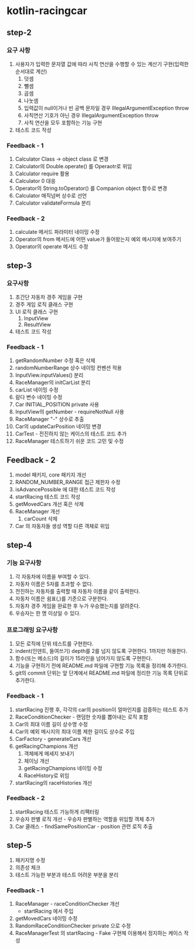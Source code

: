 # kotlin-racingcar

## step-2

### 요구 사항
1. 사용자가 입력한 문자열 값에 따라 사칙 연산을 수행할 수 있는 계산기 구현(입력한 순서대로 계산)
   1. 덧셈
   2. 뺄셈
   3. 곱셈
   4. 나눗셈
   5. 입력값이 null이거나 빈 공백 문자일 경우 IllegalArgumentException throw
   6. 사칙연산 기호가 아닌 경우 IllegalArgumentException throw
   7. 사칙 연산을 모두 포함하는 기능 구현
2. 테스트 코드 작성

### Feedback - 1
1. Calculator Class -> object class 로 변경
2. Calculator의 Double.operate() 를 Operaotr로 위임
3. Calculator require 활용
4. Calculator 0 대응
5. Operator의 String.toOperator() 를 Companion object 함수로 변경
6. Calculator 매직넘버 상수로 선언
7. Calculator validateFormula 분리

### Feedback - 2
1. calculate 메서드 파라미터 네이밍 수정
2. Operator의 from 메서드에 어떤 value가 들어왔는지 예외 메시지에 보여주기
3. Operator의 operate 메서드 수정


## step-3

### 요구사항
1. 초간단 자동차 경주 게임을 구현
2. 경주 게임 로직 클래스 구현
3. UI 로직 클래스 구현
   1. InputView
   2. ResultView
4. 테스트 코드 작성

### Feedback - 1
1. getRandomNumber 수정 혹은 삭제
2. randomNumberRange 상수 네이밍 컨벤션 적용
3. InputView.inputValues() 분리
4. RaceManager의 initCarList 분리
5. carList 네이밍 수정
6. 람다 변수 네이밍 수정
7. Car INITIAL_POSITION private 사용
8. InputView의 getNumber - requireNotNull 사용
9. RaceManager "-" 상수로 추출
10. Car의 updateCarPosition 네이밍 변경
11. CarTest - 전진하지 않는 케이스의 테스트 코드 추가
12. RaceManager 테스트하기 쉬운 코드 고민 및 수정

## Feedback - 2
1. model 패키지, core 패키지 개선
2. RANDOM_NUMBER_RANGE 접근 제한자 수정
3. isAdvancePossible 에 대한 테스트 코드 작성
4. startRacing 테스트 코드 작성
5. getMovedCars 개선 혹은 삭제
6. RaceManager 개선
   1. carCount 삭제
7. Car 의 자동자들 생성 역할 다른 객체로 위임


## step-4

### 기능 요구사항
1. 각 자동차에 이름을 부여할 수 있다.
2. 자동차 이름은 5자를 초과할 수 없다.
3. 전진하는 자동차를 출력할 때 자동차 이름을 같이 출력한다.
4. 자동차 이름은 쉼표(,)를 기준으로 구분한다.
5. 자동차 경주 게임을 완료한 후 누가 우승했는지를 알려준다.
6. 우승자는 한 명 이상일 수 있다.

### 프로그래밍 요구사항
1. 모든 로직에 단위 테스트를 구현한다.
2. indent(인덴트, 들여쓰기) depth를 2를 넘지 않도록 구현한다. 1까지만 허용한다.
3. 함수(또는 메소드)의 길이가 15라인을 넘어가지 않도록 구현한다.
4. 기능을 구현하기 전에 README.md 파일에 구현할 기능 목록을 정리해 추가한다.
5. git의 commit 단위는 앞 단계에서 README.md 파일에 정리한 기능 목록 단위로 추가한다.

### Feedback - 1
1. startRacing 진행 후, 각각의 car의 position이 얼마인지를 검증하는 테스트 추가
2. RaceConditionChecker - 랜덤한 숫자를 뽑아내는 로직 포함
3. Car의 최대 이름 길이 상수명 수정
4. Car의 예외 메시지의 최대 이름 제한 길이도 상수로 주입
5. CarFactory - generateCars 개선
6. getRacingChampions 개선
   1. 객체에게 메세지 보내기
   2. 체이닝 개선
   3. getRacingChampions 네이밍 수정
   4. RaceHistory로 위임
7. startRacing의 raceHistories 개선

### Feedback - 2
1. startRacing 테스트 가능하게 리팩터링
2. 우승자 판별 로직 개선 - 우승자 판별하는 역할을 위임할 객체 추가
3. Car 클래스 - findSamePositionCar - position 관련 로직 추출

## step-5
1. 패키지명 수정
2. 의존성 체크
3. 테스트 가능한 부분과 테스트 어려운 부분을 분리

### Feedback - 1
1. RaceManager - raceConditionChecker 개선
   - startRacing 에서 주입
2. getMovedCars 네이밍 수정
3. RandomRaceConditionChecker private 으로 수정
5. RaceManagerTest 의 startRacing - Fake 구현체 이용해서 정지하는 케이스 작성